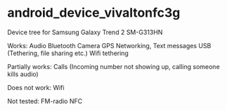 android_device_vivaltonfc3g
======================

Device tree for Samsung Galaxy Trend 2 SM-G313HN

Works:
Audio
Bluetooth
Camera
GPS
Networking, Text messages
USB (Tethering, file sharing etc.)
Wifi tethering

Partially works:
Calls (Incoming number not showing up, calling someone kills audio)

Does not work:
Wifi

Not tested:
FM-radio
NFC